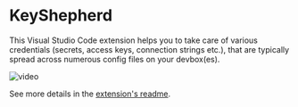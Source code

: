 # KeyShepherd

This Visual Studio Code extension helps you to take care of various credentials (secrets, access keys, connection strings etc.), that are typically spread across numerous config files on your devbox(es).

![video](https://github.com/scale-tone/key-shepherd/blob/main/video.gif?raw=true)

See more details in the [extension's readme](https://github.com/scale-tone/key-shepherd/blob/main/key-shepherd-vscode/README.md).

